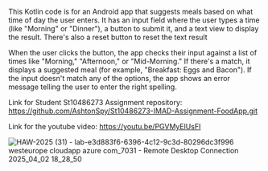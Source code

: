 This Kotlin code is for an Android app that suggests meals based on what time of day the user enters. It has an input field where the user types a time (like "Morning" or "Dinner"), a button to submit it, and a text view to display the result. There's also a reset button to reset the text result

When the user clicks the button, the app checks their input against a list of times like "Morning," "Afternoon," or "Mid-Morning." If there's a match, it displays a suggested meal (for example, "Breakfast: Eggs and Bacon"). If the input doesn't match any of the options, the app shows an error message telling the user to enter the right spelling.

Link for Student St10486273 Assignment repository: https://github.com/AshtonSpy/St10486273-IMAD-Assignment-FoodApp.git

Link for the youtube video: https://youtu.be/PGVMyElUsFI

![HAW-2025 (31) - lab-e3d883f6-6396-4c12-9c3d-80296dc3f996 westeurope cloudapp azure com_7031 - Remote Desktop Connection 2025_04_02 18_28_50](https://github.com/user-attachments/assets/8a2c8373-add9-4e75-ad7d-44c97c12c24c)

